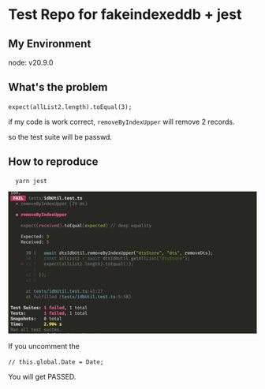 # Test Repo for fakeindexeddb + jest

## My Environment
node: v20.9.0

## What's the problem
`expect(allList2.length).toEqual(3);`

if my code is work correct, `removeByIndexUpper` will remove 2 records.

so the test suite will be passwd.

## How to reproduce
```
  yarn jest
```
![Error](error.png)


If you uncomment the 

`// this.global.Date = Date;`

You will get PASSED.